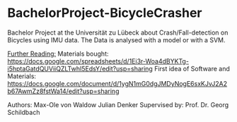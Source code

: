 # BachelorProject-BicycleCrasher
Bachelor Project at the Universität zu Lübeck about Crash/Fall-detection on Bicycles using IMU data. The Data is analysed with a model or with a SVM.

<u>Further Reading:</u>
Materials bought:
	https://docs.google.com/spreadsheets/d/1Ei3r-Woa4dBYKTg-i5hptaGatdQUViiQZLTwhI5EdsY/edit?usp=sharing
First idea of Software and Materials:
	https://docs.google.com/document/d/1ygN1mG0dgJMDyNogE6sxKJvJ2A2b67AwmZz8fstWa14/edit?usp=sharing


Authors:
	Max-Ole von Waldow
	Julian Denker
Supervised by:
	Prof. Dr. Georg Schildbach
